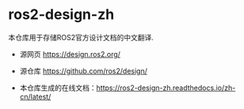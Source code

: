 # ros2-design-zh
本仓库用于存储ROS2官方设计文档的中文翻译.
- 源网页 https://design.ros2.org/
- 源仓库 https://github.com/ros2/design/

- 本仓库生成的在线文档：https://ros2-design-zh.readthedocs.io/zh-cn/latest/

